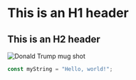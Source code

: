 # This is an H1 header
## This is an H2 header

![Donald Trump mug shot](https://media.cnn.com/api/v1/images/stellar/prod/230824220158-donald-trump-mugshot-082423-white-bars.jpg?c=16x9&q=h_720,w_1280,c_fill/f_webp)

``` javascript
const myString = "Hello, world!";
```
